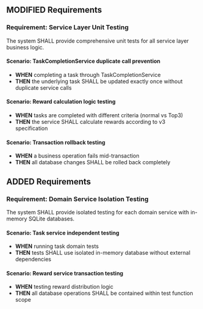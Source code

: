 ## MODIFIED Requirements
### Requirement: Service Layer Unit Testing
The system SHALL provide comprehensive unit tests for all service layer business logic.

#### Scenario: TaskCompletionService duplicate call prevention
- **WHEN** completing a task through TaskCompletionService
- **THEN** the underlying task SHALL be updated exactly once without duplicate service calls

#### Scenario: Reward calculation logic testing
- **WHEN** tasks are completed with different criteria (normal vs Top3)
- **THEN** the service SHALL calculate rewards according to v3 specification

#### Scenario: Transaction rollback testing
- **WHEN** a business operation fails mid-transaction
- **THEN** all database changes SHALL be rolled back completely

## ADDED Requirements
### Requirement: Domain Service Isolation Testing
The system SHALL provide isolated testing for each domain service with in-memory SQLite databases.

#### Scenario: Task service independent testing
- **WHEN** running task domain tests
- **THEN** tests SHALL use isolated in-memory database without external dependencies

#### Scenario: Reward service transaction testing
- **WHEN** testing reward distribution logic
- **THEN** all database operations SHALL be contained within test function scope